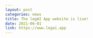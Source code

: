 ```yaml
---
layout: post
categories: news
title: The legAI App website is live!
date: 2021-06-01
link: https://www.legai.app
---
```

